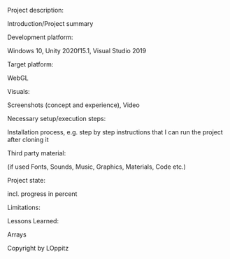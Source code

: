 Project description:

Introduction/Project summary


Development platform:

Windows 10, Unity 2020f15.1, Visual Studio 2019


Target platform:

WebGL


Visuals:

Screenshots (concept and experience), Video


Necessary setup/execution steps:

Installation process, e.g. step by step instructions that I can run the project after cloning it


Third party material:

(if used Fonts, Sounds, Music, Graphics, Materials, Code etc.)


Project state:

incl. progress in percent


Limitations:

Lessons Learned:

Arrays


Copyright by LOppitz
